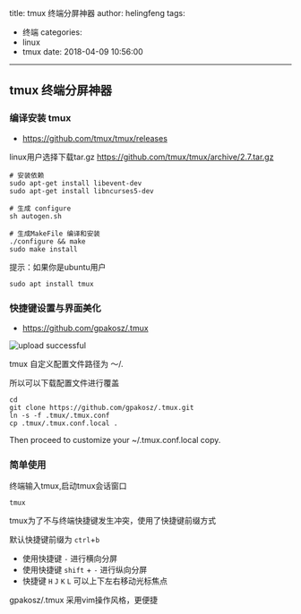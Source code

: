 title: tmux 终端分屏神器
author: helingfeng
tags:
  - 终端
categories:
  - linux
  - tmux
date: 2018-04-09 10:56:00
---
## tmux 终端分屏神器

### 编译安装 tmux

- https://github.com/tmux/tmux/releases

linux用户选择下载tar.gz 
https://github.com/tmux/tmux/archive/2.7.tar.gz

```shell
# 安装依赖
sudo apt-get install libevent-dev
sudo apt-get install libncurses5-dev

# 生成 configure
sh autogen.sh

# 生成MakeFile 编译和安装
./configure && make
sudo make install
```

提示：如果你是ubuntu用户

```shell
sudo apt install tmux
```

### 快捷键设置与界面美化

- https://github.com/gpakosz/.tmux


![upload successful](/images/pasted-33.png)


tmux 自定义配置文件路径为 ～/.

所以可以下载配置文件进行覆盖

```shell
cd
git clone https://github.com/gpakosz/.tmux.git
ln -s -f .tmux/.tmux.conf
cp .tmux/.tmux.conf.local .
```

Then proceed to customize your ~/.tmux.conf.local copy.

### 简单使用

终端输入tmux,启动tmux会话窗口

```
tmux
```
tmux为了不与终端快捷键发生冲突，使用了快捷键前缀方式

默认快捷键前缀为 `ctrl`+`b`

- 使用快捷键 `-` 进行横向分屏
- 使用快捷键 `shift` + `-` 进行纵向分屏
- 快捷键 `H` `J` `K` `L` 可以上下左右移动光标焦点


gpakosz/.tmux 采用vim操作风格，更便捷